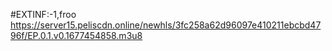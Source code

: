 #EXTINF:-1,froo
https://server15.peliscdn.online/newhls/3fc258a62d96097e410211ebcbd4796f/EP.0.1.v0.1677454858.m3u8
